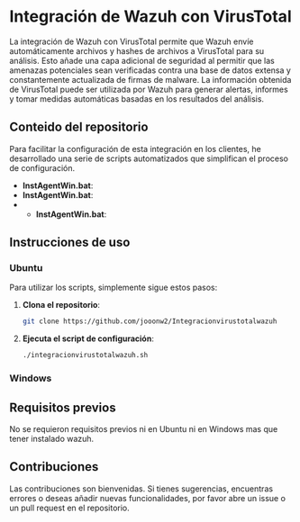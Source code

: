 # Integración de Wazuh con VirusTotal

La integración de Wazuh con VirusTotal permite que Wazuh envíe automáticamente archivos y hashes de archivos a VirusTotal para su análisis. Esto añade una capa adicional de seguridad al permitir que las amenazas potenciales sean verificadas contra una base de datos extensa y constantemente actualizada de firmas de malware. La información obtenida de VirusTotal puede ser utilizada por Wazuh para generar alertas, informes y tomar medidas automáticas basadas en los resultados del análisis.

## Conteido del repositorio

Para facilitar la configuración de esta integración en los clientes, he desarrollado una serie de scripts automatizados que simplifican el proceso de configuración. 
- **InstAgentWin.bat**:
- **InstAgentWin.bat**:
- - **InstAgentWin.bat**:

## Instrucciones de uso
### Ubuntu

Para utilizar los scripts, simplemente sigue estos pasos:

1. **Clona el repositorio**:
    ```bash
    git clone https://github.com/jooonw2/Integracionvirustotalwazuh
    ```
2. **Ejecuta el script de configuración**:
    ```bash
    ./integracionvirustotalwazuh.sh
    ```
### Windows
## Requisitos previos
No se requieron requisitos previos ni en Ubuntu ni en Windows mas que tener instalado wazuh.
## Contribuciones

Las contribuciones son bienvenidas. Si tienes sugerencias, encuentras errores o deseas añadir nuevas funcionalidades, por favor abre un issue o un pull request en el repositorio.
